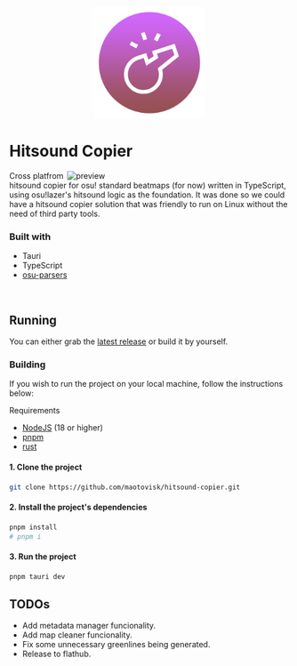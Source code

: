 <p align="center"><img src="app-icon.png" alt="logo" width="200"/></p>

# Hitsound Copier

<img align="right" src="https://github.com/maotovisk/hitsound-copier/assets/20617307/9f6e99dc-9d95-4413-b204-171ccf5bc5fd" alt="preview" width="400"/>
Cross platfrom hitsound copier for osu! standard beatmaps (for now) written in TypeScript, using osu!lazer's hitsound logic as the foundation. It was done so we could have a hitsound copier solution that was friendly to run on Linux without the need of third party tools.

<br/>

### Built with

- Tauri
- TypeScript
- [osu-parsers](https://github.com/kionell/osu-parsers)

<br/>

## Running
You can either grab the [latest release](https://github.com/octo-org/octo-repo/releases/latest) or build it by yourself.

### Building

If you wish to run the project on your local machine, follow the instructions below:

Requirements

- [NodeJS](https://nodejs.org/en) (18 or higher)
- [pnpm](https://pnpm.io/)
- [rust](https://rustup.rs/)

#### 1. Clone the project


```bash
git clone https://github.com/maotovisk/hitsound-copier.git
```

#### 2. Install the project's dependencies

```bash
pnpm install 
# pnpm i
```

#### 3. Run the project

```bash
pnpm tauri dev
```

## TODOs

- Add metadata manager funcionality.
- Add map cleaner funcionality.
- Fix some unnecessary greenlines being generated.
- Release to flathub.

